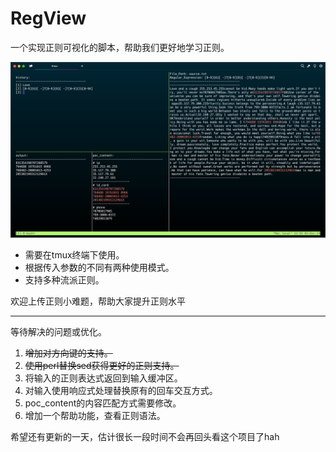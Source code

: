 # RegView
一个实现正则可视化的脚本，帮助我们更好地学习正则。

![jpg](./run.jpg)

- 需要在tmux终端下使用。
- 根据传入参数的不同有两种使用模式。
- 支持多种流派正则。

欢迎上传正则小难题，帮助大家提升正则水平

---
等待解决的问题或优化。
1. ~~增加对方向键的支持。~~
2. ~~使用perl替换sed获得更好的正则支持。~~
3. 将输入的正则表达式返回到输入缓冲区。
4. 对输入使用响应式处理替换原有的回车交互方式。
5. poc_content的内容匹配方式需要修改。
6. 增加一个帮助功能，查看正则语法。

希望还有更新的一天，估计很长一段时间不会再回头看这个项目了hah
